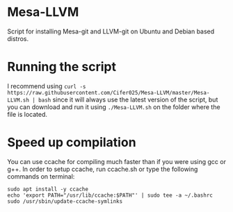 # Mesa-LLVM
Script for installing Mesa-git and LLVM-git on Ubuntu and Debian based distros.

# Running the script
I recommend using `curl -s https://raw.githubusercontent.com/Cifer025/Mesa-LLVM/master/Mesa-LLVM.sh | bash` since it will always use the latest version of the
script, but you can download and run it using `./Mesa-LLVM.sh` on the folder where the file is located.



# Speed up compilation
You can use ccache for compiling much faster than if you were using gcc or g++. In order to setup ccache, run ccache.sh or type the following commands on terminal:
```
sudo apt install -y ccache
echo 'export PATH="/usr/lib/ccache:$PATH"' | sudo tee -a ~/.bashrc
sudo /usr/sbin/update-ccache-symlinks
```
